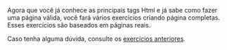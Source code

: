 Agora que você já conhece as principais tags Html e já sabe como fazer uma página válida,
você fará vários exercícios criando página completas. Esses exercícios são baseados em 
páginas reais.

Caso tenha alguma dúvida, consulte os [exercícios anteriores][1].

[1]: /aprenda/html
